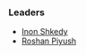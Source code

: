 ### Leaders

* [Inon Shkedy](mailto:inon.shkedy@owasp.org)
* [Roshan Piyush](mailto:roshan.piyush@owasp.org) 

